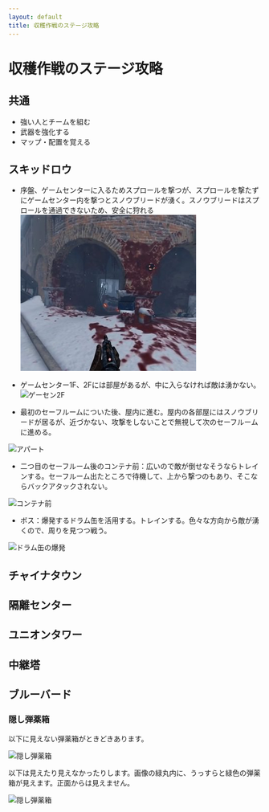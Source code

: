```yaml
---
layout: default
title: 収穫作戦のステージ攻略
---
```

# 収穫作戦のステージ攻略

## 共通
* 強い人とチームを組む
* 武器を強化する
* マップ・配置を覚える

## スキッドロウ
* 序盤、ゲームセンターに入るためスプロールを撃つが、スプロールを撃たずにゲームセンター内を撃つとスノウブリードが湧く。スノウブリードはスプロールを通過できないため、安全に狩れる  ![スプロール](../images/sproll.jpg)

* ゲームセンター1F、2Fには部屋があるが、中に入らなければ敵は湧かない。  ![ゲーセン2F](/AfterTheFall/images/gamecenter2f.jpg)

* 最初のセーフルームについた後、屋内に進む。屋内の各部屋にはスノウブリードが居るが、近づかない、攻撃をしないことで無視して次のセーフルームに進める。

![アパート](/AfterTheFall/images/apart.jpg)

* 二つ目のセーフルーム後のコンテナ前：広いので敵が倒せなそうならトレインする。セーフルーム出たところで待機して、上から撃つのもあり、そこならバックアタックされない。

![コンテナ前](/AfterTheFall/images/container.jpg)

* ボス：爆発するドラム缶を活用する。トレインする。色々な方向から敵が湧くので、周りを見つつ戦う。

![ドラム缶の爆発](/AfterTheFall/images/dramcan.jpg)

## チャイナタウン
## 隔離センター
## ユニオンタワー
## 中継塔
## ブルーバード
### 隠し弾薬箱
以下に見えない弾薬箱がときどきあります。

![隠し弾薬箱](/AfterTheFall/images/secretammo1.jpg)

以下は見えたり見えなかったりします。画像の緑丸内に、うっすらと緑色の弾薬箱が見えます。正面からは見えません。

![隠し弾薬箱](AfterTheFall/images/secretammo2.jpg)
